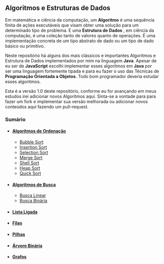 ## Algoritmos e Estruturas de Dados
Em matemática e ciência da computação, um **Algoritmo** é uma sequência finita de ações executáveis que visam obter uma solução para um determinado tipo de problema. E uma **Estrutura de Dados** , em ciência da computação, é uma coleção tanto de valores quanto de operações. É uma implementação concreta de um tipo abstrato de dado ou um tipo de dado básico ou primitivo.

Neste repositório há alguns dos mais clássicos e importantes Algoritmos e Estrutura de Dados implementados por mim na linguagem **Java**. Apesar de eu ser de **JavaScript** escolhi implementar esses algoritmos em **Java** por ser uma linguagem fortemente tipada e para eu fazer o uso das Técnicas de **Programação Orientada a Objetos**. Todo bom programador deveria estudar esses algoritmos.

Esta é a versão 1.0 deste repositório, conforme eu for avançando em meus estudos irei adicionar novos Algoritmos aqui. Sinta-se a vontade para para fazer um fork e implementar sua versão melhorada ou adicionar novos conteúdos aqui fazendo um pull-request.

### Sumário
- #### [Algoritmos de Ordenação](algoritmos-de-ordenacao/)
    - [Bubble Sort](algoritmos-de-ordenacao/Bubble.java)
    - [Insertion Sort](algoritmos-de-ordenacao/Insertion.java)
    - [Selection Sort](algoritmos-de-ordenacao/Selection.java)
    - [Merge Sort](algoritmos-de-ordenacao/Merge.java)
    - [Shell Sort](algoritmos-de-ordenacao/Shell.java)
    - [Heap Sort](algoritmos-de-ordenacao/Heap.java)
    - [Quick Sort](algoritmos-de-ordenacao/Quick.java)

- #### [Algoritmos de Busca](algoritmos-de-busca/)
    - [Busca Linear](algoritmos-de-busca/BuscaLinear.java)
    - [Busca Binária](algoritmos-de-busca/BuscaBinaria.java)

- #### [Lista Ligada](lista-ligada/)

- #### [Filas](filas/)

- #### [Pilhas](pilhas/)

- #### [Árvore Binária](arvore-binaria/)

- #### [Grafos](grafos/)